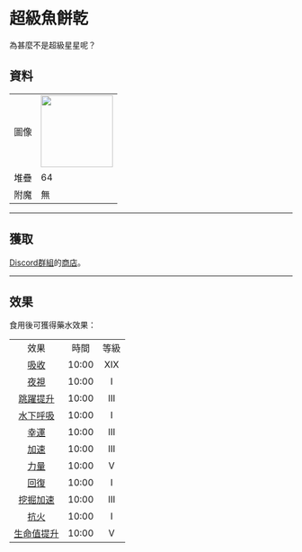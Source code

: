 # 超級魚餅乾
為甚麼不是超級星星呢？

## 資料
<table>
    <tr><td align="end">圖像</td><td><img src="https://i.imgur.com/FKdV3M1.gif" width="128"/></td></tr>
    <tr><td align="end">堆疊</td><td>64</td></tr>
    <tr><td align="end">附魔</td><td>無</td></tr>
</table>

---

## 獲取
[Discord群組](../feature/discord_server.md)的[商店](https://discord.com/channels/799977829805981716/1048223592342622289)。

---
## 效果
食用後可獲得藥水效果：  

<table>
    <tr><td align="center">效果</td><td align="center">時間</td><td align="center">等級</td></tr>
    <tr><td align="center"><a href="https://minecraft.fandom.com/zh/wiki/吸收">吸收</a></td><td align="center">10:00</td><td align="center">XIX</td></tr>
    <tr><td align="center"><a href="https://minecraft.fandom.com/zh/wiki/夜視">夜視</a></td><td align="center">10:00</td><td align="center">I</td></tr>
    <tr><td align="center"><a href="https://minecraft.fandom.com/zh/wiki/跳躍提升">跳躍提升</a></td><td align="center">10:00</td><td align="center">III</td></tr>
    <tr><td align="center"><a href="https://minecraft.fandom.com/zh/wiki/水下呼吸">水下呼吸</a></td><td align="center">10:00</td><td align="center">I</td></tr>
    <tr><td align="center"><a href="https://minecraft.fandom.com/zh/wiki/幸運">幸運</a></td><td align="center">10:00</td><td align="center">III</td></tr>
    <tr><td align="center"><a href="https://minecraft.fandom.com/zh/wiki/速度">加速</a></td><td align="center">10:00</td><td align="center">III</td></tr>
    <tr><td align="center"><a href="https://minecraft.fandom.com/zh/wiki/力量">力量</a></td><td align="center">10:00</td><td align="center">V</td></tr>
    <tr><td align="center"><a href="https://minecraft.fandom.com/zh/wiki/回復">回復</a></td><td align="center">10:00</td><td align="center">I</td></tr>
    <tr><td align="center"><a href="https://minecraft.fandom.com/zh/wiki/挖掘加速">挖掘加速</a></td><td align="center">10:00</td><td align="center">III</td></tr>
    <tr><td align="center"><a href="https://minecraft.fandom.com/zh/wiki/抗火">抗火</a></td><td align="center">10:00</td><td align="center">I</td></tr>
    <tr><td align="center"><a href="https://minecraft.fandom.com/zh/wiki/生命值提升">生命值提升</a></td><td align="center">10:00</td><td align="center">V</td></tr>
</table>